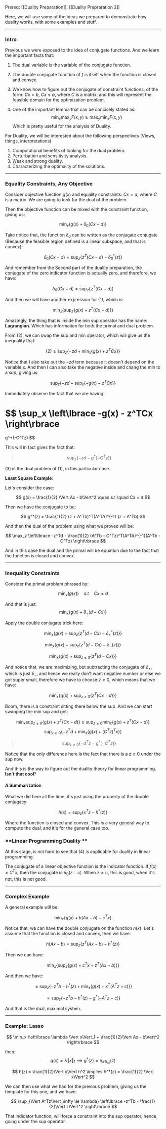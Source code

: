 Prereq: [[Duality Preparation]], [[Duality Prepraration 2]]

Here, we will use some of the ideas we prepared to demonstrate how duality works, with some examples and stuff. 

---
### **Intro**
Previous we were exposed to the idea of conjugate functions. And we learn the important facts that: 

1. The dual variable is the variable of the conjugate function. 

2. The double conjugate function of $f$ is itself when the function is closed and convex. 

3. We know how to figure out the conjugate of constraint functions, of the form: $Cx = b$, $Cx \le b$, where $C$ is a matrix, and this will represent the feasible domain for the optimization problem. 

4. One of the important lemma that can be concisely stated as: 
$$
\min_x{\max_y F(x, y)} \ge \max_y\min_xF(x,y)
$$
Which is pretty useful for the analysis of Duality.

For Duality, we will be interested about the following perspectives (Views, things, interpretations)

1. Computational benefits of looking for the dual problem. 
2. Perturbation and sensitivity analysis. 
3. Weak and strong duality. 
4. Characterizing the optimality of the solutions. 

---
### **Equality Constraints, Any Objective**

Consider objective function $g(x)$ and equality constraints: $Cx = d$, where $C$ is a matrix. We are going to look for the dual of the problem. 

Then the objective function can be mixed with the constraint function, giving us: 

$$
\min_x \left\lbrace
    g(x) + \delta_0(Cx - d)
\right\rbrace \tag{1}
$$

Take notice that, the function $\delta_0$ can be written as the conjugate conjugate (Because the feasible region defined is a linear subspace, and that is convex): 

$$
\delta_0 (Cx - d) = \sup_z \left\lbrace
    z^T(Cx - d) - \delta_0^*(z)
\right\rbrace
$$

And remember from the Second part of the duality preparation, the conjugate of the zero indicator function is actually zero, and therefore, we have: 

$$
\delta_0 (Cx - d) = \sup_z \left\lbrace
    z^T(Cx - d)
\right\rbrace
$$

And then we will have another expression for (1), which is: 

$$
\min_x \left\lbrace
    \sup_z \left\lbrace
    g(x) + z^T(Cx - d)
    \right\rbrace
\right\rbrace \tag{2}
$$

Amazingly, the thing that is inside the min sup operator has the name: **Lagrangian**. Which has information for both the primal and dual problem. 

From (2), we can swap the sup and min operator, which will give us the inequality that: 

$$
(2) \ge \sup_z \left\lbrace
    -zd + \min_x \left\lbrace
        g(x) + z^TCx
    \right\rbrace
\right\rbrace   
$$

Notice that I also take out the $-zd$ term because it doesn't depend on the variable x. And then I can also take the negative inside and chang the min to a $sup$, giving us: 

$$
\sup_z \left\lbrace
-zd - \sup_x \left\lbrace
-g(x) - z^TCx
\right\rbrace
\right\rbrace
$$

Immediately observe the fact that we are having: 

$$
\sup_x \left\lbrace
-g(x) - z^TCx
\right\rbrace
=
g^*(-C^Tz)
$$

This will in fact gives the fact that: 

> $$
> \sup_z \left\lbrace
> -zd - g^*(-C^Tz)
> \right\rbrace \tag{3}
> $$

(3) is the dual problem of (1), in this particular case. 

**Least Square Example**: 

Let's consider the case: 

$$
g(x) = \frac{1}{2} \Vert Ax - b\Vert^2 \quad s.t \quad Cx = d
$$

Then we have the conjugate to be: 

$$
g^*(z) = \frac{1}{2} (z + A^Tb)^T(A^TA)^{-1} (z + A^Tb)
$$

And then the dual of the problem using what we proved will be: 

$$
\max_z \left\lbrace
    -z^Td - \frac{1}{2} (A^Tb - C^Tz)^T(A^TA)^{-1}(A^Tb - C^Tz)
\right\rbrace
$$

And in this case the dual and the primal will be equation due to the fact that the function is closed and convex. 

---
### **Inequality Constraints** 

Consider the primal problem phrased by: 

$$
\min_x (g(x)) \quad s.t \quad Cx \le d
$$

And that is just: 
$$
\min_x \left\lbrace
    g(x) + \delta_{+}(d - Cx)
\right\rbrace
$$

Apply the double conjugate trick here: 

$$
\min_x \left\lbrace
g(x) + \sup_z \left\lbrace
z^T(d-  Cx) - \delta_+^*(z)
\right\rbrace
\right\rbrace
$$

$$
\min_x \left\lbrace
g(x) + \sup_z \left\lbrace
z^T(d-  Cx) - \delta_-(z)
\right\rbrace
\right\rbrace
$$

$$
\min_x \left\lbrace
g(x) + \sup_{z\le 0} \left\lbrace
z^T(d-  Cx)
\right\rbrace
\right\rbrace
$$

And notice that, we are maximizing, but subtracting the conjugate of $\delta_+$, which is just $\delta_-$, and hence we really don't want negative number or else we got super small, therefore we have to choose $z \ge 0$, which means that we have: 

$$
\min_x \left\lbrace
    g(x) + \sup_{z \ge 0} 
    \left\lbrace
        z^T(Cx - d)
    \right\rbrace
\right\rbrace
$$

Boom, there is a constraint sitting there below the sup. And we can start swapping the min sup and get: 

$$
\min_x\sup_{z\ge 0}
\left\lbrace
g(x) + z^T(Cx - d)
\right\rbrace
\ge 
\sup_{z\ge 0}\min_x
\left\lbrace
g(x) + z^T(Cx - d)
\right\rbrace
$$
$$
\sup_{z \ge 0}
\left\lbrace
-z^Td + \min_x \left\lbrace
g(x) + (C^Tz)^Tx
\right\rbrace
\right\rbrace
$$
> $$
> \sup_{z\ge 0}\left\lbrace
> -d^Tz - g^*(-C^Tz)
> \right\rbrace \tag{4}
> $$

Notice that the only difference here is the fact that there is a $z\ge 0$ under the sup now. 

And this is the way to figure out the duality theory for linear programming. **Isn't that cool**?

#### **A Summarization**

What we did here all the time, it's just using the property of the double conjugacy: 

$$
h(x) = \sup_z \left\lbrace
x^Tz - h^*(z)
\right\rbrace
$$

Where the function is closed and convex. This is a very general way to compute the dual, and it's for the general case too.

### **Linear Programming Duality **

At this stage, is not hard to see that (4) is applicable for duality in linear programming. 

The conjugate of a linear objective function is the indicator function. If $f(x) = C^Tx$, then the conjugate is $\delta_0(z - c)$. When $z = c$, this is good, when it's not, this is not good. 

---
### **Complex Example**

A general example will be: 

$$
\min_x \left\lbrace
g(x) + h(Ax - b) + c^Tx
\right\rbrace
$$

Notice that, we can have the double conjugate on the function $h(x)$. Let's assume that the function is closed and convex, then we have: 

$$
h(Ax - b) = \sup_z \left\lbrace
z^T(Ax - b) - h^*(z)
\right\rbrace
$$

Then we can have: 

$$
\min_x \left\lbrace
\sup_z \left\lbrace
g(x) + c^Tx + z^T(Ax - b)
\right\rbrace
\right\rbrace
$$

And then we have: 

$$
\ge \sup_z\left\lbrace
-z^Tb - h^*(z) + \min_x \left\lbrace
g(x) + x^T(A^Tz + c)
\right\rbrace
\right\rbrace
$$

$$
= \sup_z\left\lbrace
-z^Tb - h^*(z) - g^*(-A^Tz - c)
\right\rbrace
$$

And that is the dual, maximal system. 

---
### **Example: Lasso**

$$
\min_x \left\lbrace
\lambda \Vert x\Vert_1 + \frac{1}{2}\Vert Ax - b\Vert^2
\right\rbrace
$$

then: 
$$
g(x) = \lambda \Vert x\Vert_1 \implies g^*(z) = \delta_{\lambda \mathbb{B}_\infty}(z)
$$

$$
h(z) = \frac{1}{2}\Vert x\Vert h^2
\implies h^*(z) = \frac{1}{2} \Vert x\Vert^2
$$

We can then use what we had for the previous problem, giving us the template for this one, and we have: 

$$
\sup_{\Vert A^Tz\Vert_\infty \le \lambda} \left\lbrace
-z^Tb - \frac{1}{2}\Vert z\Vert^2
\right\rbrace
$$

That indicator function, will force a constraint into the sup operator, hence, going under the sup operator. 
